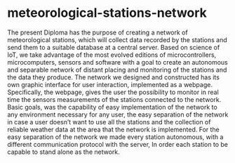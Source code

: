 # meteorological-stations-network
The present Diploma has the purpose of creating a network of meteorological 
stations, which will collect data recorded by the stations and send them to a suitable 
database at a central server. Based on science of IoT, we take advantage of the most 
evolved editions of microcontrollers, microcomputers, sensors and software with a 
goal to create an autonomous and separable network of distant placing and 
monitoring of the stations and the data they produce. The network we designed and 
constructed has its own graphic interface for user interaction, implemented as a 
webpage. Specifically, the webpage, gives the user the possibility to monitor in real 
time the sensors measurements of the stations connected to the network. Basic 
goals, was the capability of easy implementation of the network to any environment 
necessary for any user, the easy separation of the network in case a user doesn’t 
want to use all the stations and the collection of reliable weather data at the area 
that the network is implemented. For the easy separation of the network we made 
every station autonomous, with a different communication protocol with the server,
In order each station to be capable to stand alone as the network.
